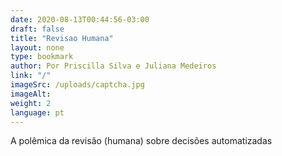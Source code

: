 ```yaml
---
date: 2020-08-13T00:44:56-03:00
draft: false
title: "Revisao Humana"
layout: none
type: bookmark
author: Por Priscilla Silva e Juliana Medeiros
link: "/"
imageSrc: /uploads/captcha.jpg
imageAlt:
weight: 2
language: pt
---
```

A polêmica da revisão (humana) sobre decisões automatizadas

